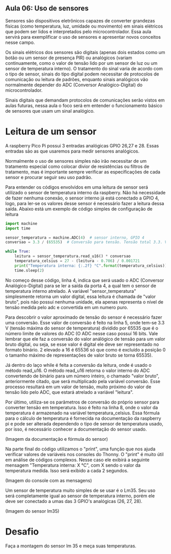 ## Aula 06: Uso de sensores

Sensores são dispositivos eletrônicos capazes de converter grandezas físicas (como temperatura, luz, umidade ou movimento) em sinais elétricos que podem ser lidos e interpretados pelo microcontrolador. Essa aula servirá para exemplificar o uso de sensores e apresentar novos conceitos nesse campo.

Os sinais elétricos dos sensores são digitais (apenas dois estados como um botão ou um sensor de presença PIR) ou analógicos (variam continuamente, como o valor de tensão lido por um sensor de luz ou um sensor de temperatura interno). O tratamento do sinal varia de acordo com o tipo de sensor, sinais do tipo digital podem necessitar de protocolos de comunicação ou leitura de padrões, enquanto sinais analógicos vão normalmente depender do ADC (Conversor Analógico-Digital) do microcontrolador.

Sinais digitais que demandam protocolos de comunicações serão vistos em aulas futuras, nessa aula o foco será em entender o funcionamento básico de sensores que usam um sinal analógico.

# Leitura de um sensor

A raspberry Pico Pi possui 3 entradas analógicas GPIO 26,27 e 28. Essas entradas são as que usaremos para medir sensores analógicos.

Normalmente o uso de sensores simples não irão necessitar de um tratamento especial como colocar divior de resistências ou filtros de tratamento, mas é importante sempre verificar as especificações de cada sensor e procurar seguir seu uso padrão.

Para entender os códigos envolvidos em uma leitura de sensor será utilizado o sensor de temperatura interno da raspberry. Não há necessidade de fazer nenhuma conexão, o sensor interno já está conectado a GPIO 4, logo, para ler-se os valores desse sensor é necessário fazer a leitura dessa saída. Abaixo está um exemplo de código simples de configuração de leitura

```python
import machine
import time

sensor_temperatura = machine.ADC(4)  # sensor interno, GPIO 4
conversao = 3.3 / (65535)  # Conversão para tensão. Tensão total 3.3. Valor máximo do ADC: 65535

while True:
    leitura = sensor_temperatura.read_u16() * conversao
    temperatura_celsius = 27 - (leitura - 0.706) / 0.001721
    print("Temperatura interna: {:.2f} °C".format(temperatura_celsius))
    time.sleep(2)
```

No começo desse código, linha 4, indica que será usado o ADC (Conversor Analógico-Digital) para se ler a saída da porta 4, a qual tem o sensor de temperatura interno atrelado. A variável "sensor_temperatura" simplesmente retorna um valor digital, essa leitura é chamada de "valor bruto", pois não possuí  nenhuma unidade, ela apenas representa o nível de tensão medida pelo adc e convertida em um numero puro.

Para descobrir o valor aproximado de tensão do sensor é necessário fazer uma conversão. Esse valor de conversão é feito na linha 5, onde tem-se 3.3 V (tensão máxima do sensor de temperatura) dividido por 65535 que é o número limite de valores do ADC (O ADC nesse caso possuí 16 bits. Vale lembrar que ele faz a conversão do valor análógico de tensão para um valor bruto digital, ou seja, se esse valor é digital ele deve ser representado no formato binário. 2 elevado a 16 é 65536 só que como é excluído a posição 0 o tamanho máximo de representações de valor bruto se torna 65535).

Já dentro do laço while é feita a conversão da leitura, onde é usado o método read_u16. O método read_u16 retorna o valor interno do ADC convertendo de binário para um número inteiro, o chamado "valor bruto", anteriormente citado, que será multiplicado pela variável conversão. Esse processo resultará em um valor de tensão, muito próximo do valor de tensão lido pelo ADC, que estará atrelado a variável "leitura".

Por último, utiliza-se os parâmetros de conversão do próprio sensor para converter tensão em temperatura. Isso é feito na linha 8, onde o valor da temperatura é armazenado na variável temperatura_celsius. Essa fórmula para o cálculo de temperatura é fornecida na documentação da raspberry pi e pode ser alterada dependendo o tipo de sensor de temperatura usado, por isso, é necessário conhecer a documentação do sensor usado.

(Imagem da documentação e fórmula do sensor)

Na parte final do código utilizamos o "print", uma função que nos ajuda verificar valores de variáveis nos consoles do Thonny. O "print" é muito útil em análise de códigos complexos. Nesse caso ele exibirá a seguinte mensagem "Temperatura interna: X °C", com X sendo o valor da temperatura medida. Isso será exibido a cada 2 segundos.

(Imagem do console com as mensagens)

Um sensor de temperatura muito simples de se usar é o Lm35. Seu uso será completamente igual ao sensor de temperatura interno, porém ele deve ser conectado a umas das 3 GPIO's analógicas (26, 27, 28).

(Imagem do sensor lm35)

# Desafio

Faça a montagem do sensor lm 35 e meça suas temperaturas.
